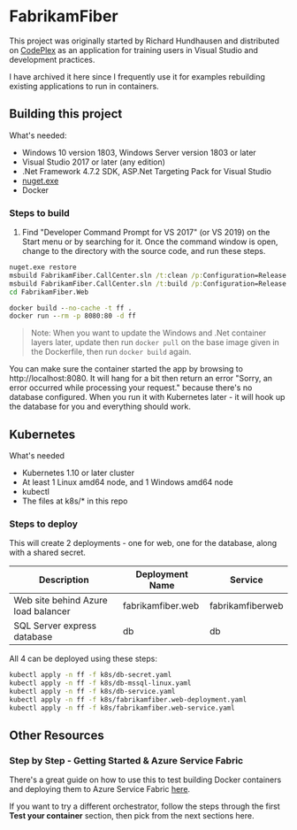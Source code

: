 # FabrikamFiber

This project was originally started by Richard Hundhausen and distributed on [CodePlex](https://fabrikam.codeplex.com/) as an application for training users in Visual Studio and development practices.

I have archived it here since I frequently use it for examples rebuilding existing applications to run in containers.

## Building this project
  
What's needed:

- Windows 10 version 1803, Windows Server version 1803 or later
- Visual Studio 2017 or later (any edition)
- .Net Framework 4.7.2 SDK, ASP.Net Targeting Pack for Visual Studio
- [nuget.exe](https://dist.nuget.org/win-x86-commandline/latest/nuget.exe)
- Docker

### Steps to build

1. Find "Developer Command Prompt for VS 2017" (or VS 2019) on the Start menu or by searching for it. Once the command window is open, change to the directory with the source code, and run these steps.

```cmd
nuget.exe restore
msbuild FabrikamFiber.CallCenter.sln /t:clean /p:Configuration=Release
msbuild FabrikamFiber.CallCenter.sln /t:build /p:Configuration=Release /p:PublishProfile=FolderProfile /p:DeployOnBuild=true
cd FabrikamFiber.Web

docker build --no-cache -t ff .
docker run --rm -p 8080:80 -d ff
``` 

> Note: When you want to update the Windows and .Net container layers later, update then run `docker pull` on the base image given in the Dockerfile, then run `docker build` again.

You can make sure the container started the app by browsing to http://localhost:8080. It will hang for a bit then return an error "Sorry, an error occurred while processing your request." because there's no database configured. When you run it with Kubernetes later - it will hook up the database for you and everything should work.

 
## Kubernetes

What's needed

- Kubernetes 1.10 or later cluster
- At least 1 Linux amd64 node, and 1 Windows amd64 node
- kubectl
- The files at k8s/* in this repo


### Steps to deploy

This will create 2 deployments - one for web, one for the database, along with a shared secret. 
 
Description                         | Deployment Name              | Service
------------------------------------|------------------------------|-------------------------
Web site behind Azure load balancer | fabrikamfiber.web            | fabrikamfiberweb
SQL Server express database         | db                           | db
 
All 4 can be deployed using these steps:
 
```bash
kubectl apply -n ff -f k8s/db-secret.yaml
kubectl apply -n ff -f k8s/db-mssql-linux.yaml
kubectl apply -n ff -f k8s/db-service.yaml
kubectl apply -n ff -f k8s/fabrikamfiber.web-deployment.yaml
kubectl apply -n ff -f k8s/fabrikamfiber.web-service.yaml
```

## Other Resources

### Step by Step - Getting Started & Azure Service Fabric

There's a great guide on how to use this to test building Docker containers and deploying them to Azure Service Fabric [here](https://docs.microsoft.com/en-us/azure/service-fabric/service-fabric-host-app-in-a-container).

If you want to try a different orchestrator, follow the steps through the first **Test your container** section, then pick from the next sections here.